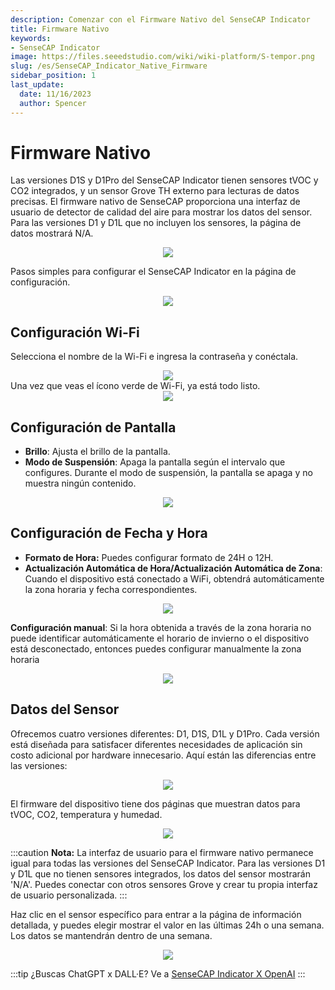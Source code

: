 ```yaml
---
description: Comenzar con el Firmware Nativo del SenseCAP Indicator
title: Firmware Nativo
keywords:
- SenseCAP Indicator
image: https://files.seeedstudio.com/wiki/wiki-platform/S-tempor.png
slug: /es/SenseCAP_Indicator_Native_Firmware
sidebar_position: 1
last_update:
  date: 11/16/2023
  author: Spencer
---
```


# **Firmware Nativo**

Las versiones D1S y D1Pro del SenseCAP Indicator tienen sensores tVOC y CO2 integrados, y un sensor Grove TH externo para lecturas de datos precisas. El firmware nativo de SenseCAP proporciona una interfaz de usuario de detector de calidad del aire para mostrar los datos del sensor. Para las versiones D1 y D1L que no incluyen los sensores, la página de datos mostrará N/A.

<div align="center"><img width={480} src="https://files.seeedstudio.com/wiki/SenseCAP/SenseCAP_Indicator/SenseCAP_Indicator_8.png"/></div>

Pasos simples para configurar el SenseCAP Indicator en la página de configuración.

<div align="center"><img width={480} src="https://files.seeedstudio.com/wiki/SenseCAP/SenseCAP_Indicator/setting.png"/></div>

## **Configuración Wi-Fi**

Selecciona el nombre de la Wi-Fi e ingresa la contraseña y conéctala.

<div align="center"><img width={480} src="https://files.seeedstudio.com/wiki/SenseCAP/SenseCAP_Indicator/SenseCAP_Indicator_9.png"/></div>
Una vez que veas el ícono verde de Wi-Fi, ya está todo listo.

<div align="center"><img width={400} src="https://files.seeedstudio.com/wiki/SenseCAP/SenseCAP_Indicator/SenseCAP_Indicator_10.png"/></div>

## **Configuración de Pantalla**

- **Brillo**: Ajusta el brillo de la pantalla.
- **Modo de Suspensión**: Apaga la pantalla según el intervalo que configures. Durante el modo de suspensión, la pantalla se apaga y no muestra ningún contenido.

<div align="center"><img width={400} src="https://files.seeedstudio.com/wiki/SenseCAP/SenseCAP_Indicator/SenseCAP_Indicator_15.png"/></div>

## **Configuración de Fecha y Hora**

- **Formato de Hora:** Puedes configurar formato de 24H o 12H.
- **Actualización Automática de Hora/Actualización Automática de Zona**: Cuando el dispositivo está conectado a WiFi, obtendrá automáticamente la zona horaria y fecha correspondientes.

<div align="center"><img width={400} src="https://files.seeedstudio.com/wiki/SenseCAP/SenseCAP_Indicator/SenseCAP_Indicator_16.png"/></div>

**Configuración manual**: Si la hora obtenida a través de la zona horaria no puede identificar automáticamente el horario de invierno o el dispositivo está desconectado, entonces puedes configurar manualmente la zona horaria

<div align="center"><img width={400} src="https://files.seeedstudio.com/wiki/SenseCAP/SenseCAP_Indicator/SenseCAP_Indicator_17.png"/></div>

## **Datos del Sensor**

Ofrecemos cuatro versiones diferentes: D1, D1S, D1L y D1Pro. Cada versión está diseñada para satisfacer diferentes necesidades de aplicación sin costo adicional por hardware innecesario. Aquí están las diferencias entre las versiones:

<div align="center"><img width={400} src="https://files.seeedstudio.com/wiki/SenseCAP/SenseCAP_Indicator/version.png"/></div>

El firmware del dispositivo tiene dos páginas que muestran datos para tVOC, CO2, temperatura y humedad.

<div align="center"><img width={400} src="https://files.seeedstudio.com/wiki/SenseCAP/SenseCAP_Indicator/SenseCAP_Indicator_12.png"/></div>

:::caution **Nota:**
La interfaz de usuario para el firmware nativo permanece igual para todas las versiones del SenseCAP Indicator. Para las versiones D1 y D1L que no tienen sensores integrados, los datos del sensor mostrarán 'N/A'. Puedes conectar con otros sensores Grove y crear tu propia interfaz de usuario personalizada.
:::

Haz clic en el sensor específico para entrar a la página de información detallada, y puedes elegir mostrar el valor en las últimas 24h o una semana. Los datos se mantendrán dentro de una semana.

<div align="center"><img width={400} src="https://files.seeedstudio.com/wiki/SenseCAP/SenseCAP_Indicator/SenseCAP_Indicator_13.png"/></div>

:::tip ¿Buscas ChatGPT x DALL·E?
Ve a [SenseCAP Indicator X OpenAI](/SenseCAP_Indicator_OpenAI_X_Overview)
:::
